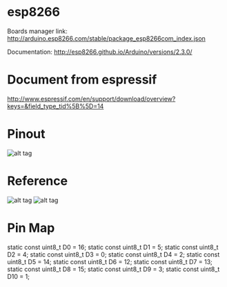 # esp8266
Boards manager link: http://arduino.esp8266.com/stable/package_esp8266com_index.json

Documentation: http://esp8266.github.io/Arduino/versions/2.3.0/
# Document from espressif

http://www.espressif.com/en/support/download/overview?keys=&field_type_tid%5B%5D=14

# Pinout
![alt tag](https://s17.postimg.org/qvpai7mrj/esp8266_esp12e_horizontal-01.png)
# Reference

![alt tag](https://internetofhomethings.com/homethings/wp-content/uploads/2015/03/schematicNEW.jpg)
![alt tag](http://esp8266.ru/wp-content/uploads/scheme-full-autoprog1-1024x586.jpg)
# Pin Map
static const uint8_t D0   = 16;
static const uint8_t D1   = 5;
static const uint8_t D2   = 4;
static const uint8_t D3   = 0;
static const uint8_t D4   = 2;
static const uint8_t D5   = 14;
static const uint8_t D6   = 12;
static const uint8_t D7   = 13;
static const uint8_t D8   = 15;
static const uint8_t D9   = 3;
static const uint8_t D10  = 1;
